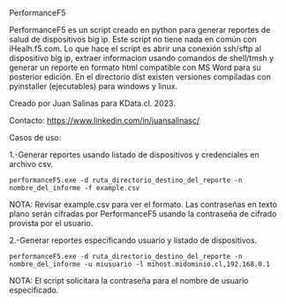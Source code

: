 PerformanceF5

PerformanceF5 es un script creado en python para generar reportes de salud de dispositivos big ip.
Este script no tiene nada en común con iHealh.f5.com.
Lo que hace el script es abrir una conexión ssh/sftp al dispositivo big ip, extraer informacion usando comandos de shell/tmsh y generar un reporte en formato html compatible con MS Word para su posterior edición. 
En el directorio dist existen versiones compiladas con pyinstaller (ejecutables)  para windows y linux.

Creado por Juan Salinas para KData.cl. 2023.

Contacto: https://www.linkedin.com/in/juansalinasc/

Casos de uso:

1.-Generar reportes usando listado de dispositivos y credenciales en archivo csv.

    performanceF5.exe -d ruta_directorio_destino_del_reporte -n nombre_del_informe -f example.csv

NOTA: Revisar example.csv para ver el formato. 
Las contraseñas en texto plano serán cifradas por PerformanceF5 usando la contraseña de cifrado provista por el usuario.

2.-Generar reportes especificando  usuario y listado de dispositivos.

    performanceF5.exe -d ruta_directorio_destino_del_reporte -n nombre_del_informe -u miusuario -l mihost.midominio.cl,192.168.0.1

NOTA: El script solicitara la contraseña para el nombre de usuario especificado.
